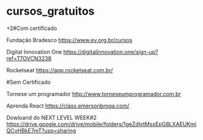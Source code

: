 # cursos_gratuitos

+2#Com certificado 

Fundação Bradesco
https://www.ev.org.br/cursos

Digital Innovation One 
https://digitalinnovation.one/sign-up?ref=T7OVCN3238

Rocketseat
https://app.rocketseat.com.br/ 


#Sem Certificado 

Tornese um programador
http://www.torneseumprogramador.com.br

Aprenda React
https://class.emersonbroga.com/

Dowloand do NEXT LEVEL WEEK#2
https://drive.google.com/drive/mobile/folders/1geZdlxtMsxEpG8LXAEUKmiQCvHBkE7mT?usp=sharing
